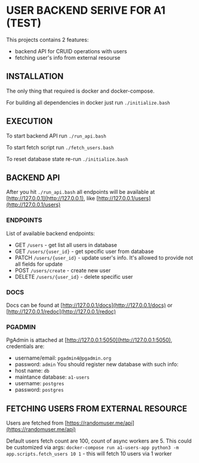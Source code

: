# USER BACKEND SERIVE FOR A1 (TEST)
This projects contains 2 features:
* backend API for CRUID operations with users
* fetching user's info from external resourse

## INSTALLATION
The only thing that required is docker and docker-compose.

For building all dependencies in docker just run `./initialize.bash`

## EXECUTION
To start backend API run `./run_api.bash`

To start fetch script run `./fetch_users.bash`

To reset database state re-run `./initialize.bash`


## BACKEND API
After you hit `./run_api.bash` all endpoints will be available at [http://127.0.0.1](http://127.0.0.1), like [http://127.0.0.1/users](http://127.0.0.1/users)

### ENDPOINTS
List of available backend endpoints:
* GET `/users` - get list all users in database
* GET `/users/{user_id}` - get specific user from database
* PATCH `/users/{user_id}` - update user's info. It's allowed to provide not all fields for update
* POST `/users/create` - create new user
* DELETE `/users/{user_id}` - delete specific user

### DOCS
Docs can be found at [http://127.0.0.1/docs](http://127.0.0.1/docs) or [http://127.0.0.1/redoc](http://127.0.0.1/redoc)

### PGADMIN
PgAdmin is attached at [http://127.0.0.1:5050](http://127.0.0.1:5050), credentials are:
* username/email: `pgadmin4@pgadmin.org`
* password: `admin`
You should register new database with such info:
* host name: `db`
* maintance database: `a1-users`
* username: `postgres`
* password: `postgres`


## FETCHING USERS FROM EXTERNAL RESOURCE
Users are fetched from [https://randomuser.me/api](https://randomuser.me/api)

Default users fetch count are 100, count of async workers are 5. This could be customized via args:
`docker-compose run a1-users-app python3 -m app.scripts.fetch_users 10 1` - this will fetch 10 users via 1 worker
